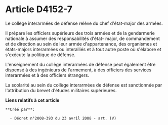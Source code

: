 # Article D4152-7

Le collège interarmées de défense relève du chef d'état-major des armées.

Il prépare les officiers supérieurs des trois armées et de la gendarmerie nationale à assumer des responsabilités d'état-
major, de commandement et de direction au sein de leur armée d'appartenance, des organismes et états-majors interarmées ou
interalliés et à tout autre poste où s'élabore et s'exécute la politique de défense.

L'enseignement du collège interarmées de défense peut également être dispensé à des ingénieurs de l'armement, à des officiers
des services interarmées et à des officiers étrangers.

La scolarité au sein du collège interarmées de défense est sanctionnée par l'attribution du brevet d'études militaires
supérieures.

**Liens relatifs à cet article**

	**Créé par**:

	  - Décret n°2008-393 du 23 avril 2008 - art. (V)

